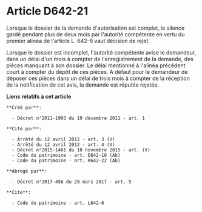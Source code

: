 # Article D642-21

Lorsque le dossier de la demande d'autorisation est complet, le silence gardé pendant plus de deux mois par l'autorité
compétente en vertu du premier alinéa de l'article L. 642-6 vaut décision de rejet. 

Lorsque le dossier est incomplet, l'autorité compétente avise le demandeur, dans un délai d'un mois à compter de
l'enregistrement de la demande, des pièces manquant à son dossier. Le délai mentionné à l'alinéa précédent court à compter du
dépôt de ces pièces. A défaut pour le demandeur de déposer ces pièces dans un délai de trois mois à compter de la réception
de la notification de cet avis, la demande est réputée rejetée.

**Liens relatifs à cet article**

	**Créé par**:

	  - Décret n°2011-1903 du 19 décembre 2011 - art. 1

	**Cité par**:

	  - Arrêté du 12 avril 2012 - art. 3 (V)
	  - Arrêté du 12 avril 2012 - art. 4 (V)
	  - Décret n°2015-1461 du 10 novembre 2015 - art. (V)
	  - Code du patrimoine - art. D642-16 (Ab)
	  - Code du patrimoine - art. R642-22 (Ab)

	**Abrogé par**:

	  - Décret n°2017-456 du 29 mars 2017 - art. 5

	**Cite**:

	  - Code du patrimoine - art. L642-6
